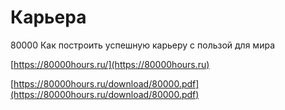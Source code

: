 # Карьера

80000 Как построить успешную карьеру с пользой для мира

[https://80000hours.ru/](https://80000hours.ru)

[https://80000hours.ru/download/80000.pdf](https://80000hours.ru/download/80000.pdf)
